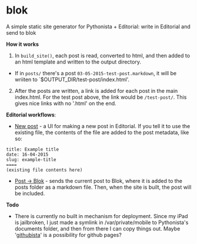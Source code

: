 # blok
A simple static site generator for Pythonista + Editorial: write in Editorial and send to blok

**How it works**
1. In `build_site()`, each post is read, converted to html, and then added to an html template and written to the output directory.
* If in `posts/` there's a post `03-05-2015-test-post.markdown`, it will be wriiten to `$OUTPUT_DIR/test-post/index.html'.
2. After the posts are written, a link is added for each post in the main index.html. For the test post above, the link would be `/test-post/`. This gives nice links with no '.html' on the end.

**Editorial workflows**:
* [New post](http://www.editorial-workflows.com/workflow/5812790350577664/oa40mJqmRxY) - a UI for making a new post in Editorial. If you tell it to use the existing file, the contents of the file are added to the post metadata, like so:
```
title: Example title
date: 16-04-2015
slug: example-title
====
(existing file contents here)
```

* [Post -> Blok](http://www.editorial-workflows.com/workflow/5900215483629568/b1X0ckOwSCY) - sends the current post to Blok, where it is added to the posts folder as a markdown file. Then, when the site is built, the post will be included.

**Todo**
- There is currently no built in mechanism for deployment. Since my iPad is jailbroken, I just made a symlink in /var/private/mobile to Pythonista's documents folder, and then from there I can copy things out. Maybe '[githubista](https://github.com/mmurdoch/githubista)' is a possibility for github pages?
